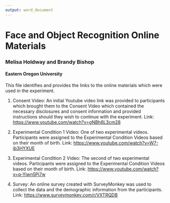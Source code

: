 ```yaml
---
output: word_document
---
```

# Face and Object Recognition Online Materials

### Melisa Holdway and Brandy Bishop
#### Eastern Oregon University

This file identifies and provides the links to the online materials which were used in the experiment.

1. Consent Video: An initial Youtube video link was provided to participants which brought them to the Consent Video which contained the necessary disclosures and consent information and provided instructions should they wish to continue with the experiment. Link: https://www.youtube.com/watch?v=gNBh6L3cm28


2. Experimental Condition 1 Video: One of two experimental videos. Participants were assigned to the Experimental Condition Videos based on their month of birth. Link: https://www.youtube.com/watch?v=W7-ib3HYXUE


3. Experimental Condition 2 Video: The second of two experimental videos. Participants were assigned to the Experimental Condition Videos based on their month of birth. Link: https://www.youtube.com/watch?v=q-Yiwn5Pj7w 


4. Survey: An online survey created with SurveyMonkey was used to collect the data and the demographic information from the participants. Link: https://www.surveymonkey.com/r/VXTRQDB
  